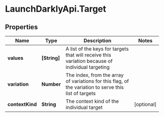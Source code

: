 # LaunchDarklyApi.Target

## Properties

Name | Type | Description | Notes
------------ | ------------- | ------------- | -------------
**values** | **[String]** | A list of the keys for targets that will receive this variation because of individual targeting | 
**variation** | **Number** | The index, from the array of variations for this flag, of the variation to serve this list of targets | 
**contextKind** | **String** | The context kind of the individual target | [optional] 


